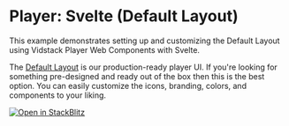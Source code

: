 # Player: Svelte (Default Layout)

This example demonstrates setting up and customizing the Default Layout using Vidstack Player
Web Components with Svelte.

The [Default Layout][default-layout] is our production-ready player UI. If you're looking for
something pre-designed and ready out of the box then this is the best option. You can easily
customize the icons, branding, colors, and components to your liking.

[![Open in StackBlitz](https://developer.stackblitz.com/img/open_in_stackblitz.svg)][stackblitz-demo]

[default-layout]: https://vidstack.io/docs/wc/player/components/layouts/default-layout
[stackblitz-demo]: https://stackblitz.com/fork/github/vidstack/examples/tree/player/svelte/default-layout?title=Vidstack%20Player%20-%20Svelte%20%28Default%20Layout%29&file=src/main.ts&showSidebar=1
